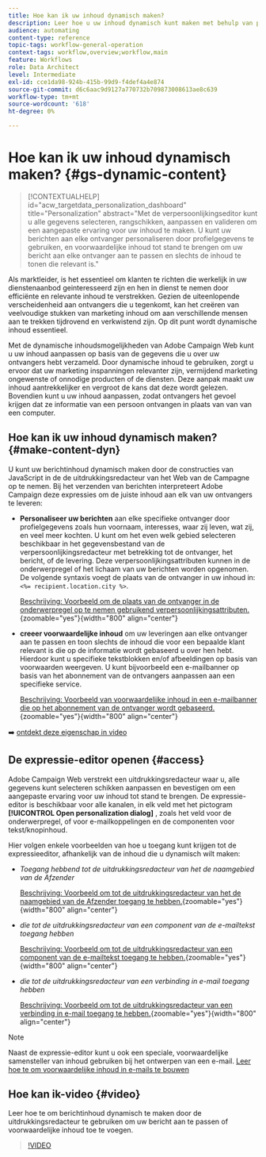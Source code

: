 ```yaml
---
title: Hoe kan ik uw inhoud dynamisch maken?
description: Leer hoe u uw inhoud dynamisch kunt maken met behulp van personalisatie en voorwaardelijke inhoud.
audience: automating
content-type: reference
topic-tags: workflow-general-operation
context-tags: workflow,overview;workflow,main
feature: Workflows
role: Data Architect
level: Intermediate
exl-id: cce1da98-924b-415b-99d9-f4def4a4e874
source-git-commit: d6c6aac9d9127a770732b709873008613ae8c639
workflow-type: tm+mt
source-wordcount: '618'
ht-degree: 0%

---
```


# Hoe kan ik uw inhoud dynamisch maken? {#gs-dynamic-content}

>[!CONTEXTUALHELP]
>id="acw_targetdata_personalization_dashboard"
>title="Personalization"
>abstract="Met de verpersoonlijkingseditor kunt u alle gegevens selecteren, rangschikken, aanpassen en valideren om een aangepaste ervaring voor uw inhoud te maken. U kunt uw berichten aan elke ontvanger personaliseren door profielgegevens te gebruiken, en voorwaardelijke inhoud tot stand te brengen om uw bericht aan elke ontvanger aan te passen en slechts de inhoud te tonen die relevant is."

Als marktleider, is het essentieel om klanten te richten die werkelijk in uw dienstenaanbod geinteresseerd zijn en hen in dienst te nemen door efficiënte en relevante inhoud te verstrekken. Gezien de uiteenlopende verscheidenheid aan ontvangers die u tegenkomt, kan het creëren van veelvoudige stukken van marketing inhoud om aan verschillende mensen aan te trekken tijdrovend en verkwistend zijn. Op dit punt wordt dynamische inhoud essentieel.

Met de dynamische inhoudsmogelijkheden van Adobe Campaign Web kunt u uw inhoud aanpassen op basis van de gegevens die u over uw ontvangers hebt verzameld. Door dynamische inhoud te gebruiken, zorgt u ervoor dat uw marketing inspanningen relevanter zijn, vermijdend marketing ongewenste of onnodige producten of de diensten. Deze aanpak maakt uw inhoud aantrekkelijker en vergroot de kans dat deze wordt gelezen. Bovendien kunt u uw inhoud aanpassen, zodat ontvangers het gevoel krijgen dat ze informatie van een persoon ontvangen in plaats van van van een computer.

## Hoe kan ik uw inhoud dynamisch maken? {#make-content-dyn}

U kunt uw berichtinhoud dynamisch maken door de constructies van JavaScript in de de uitdrukkingsredacteur van het Web van de Campagne op te nemen. Bij het verzenden van berichten interpreteert Adobe Campaign deze expressies om de juiste inhoud aan elk van uw ontvangers te leveren:

* **Personaliseer uw berichten** aan elke specifieke ontvanger door profielgegevens zoals hun voornaam, interesses, waar zij leven, wat zij, en veel meer kochten. U kunt om het even welk gebied selecteren beschikbaar in het gegevensbestand van de verpersoonlijkingsredacteur met betrekking tot de ontvanger, het bericht, of de levering. Deze verpersoonlijkingsattributen kunnen in de onderwerpregel of het lichaam van uw berichten worden opgenomen. De volgende syntaxis voegt de plaats van de ontvanger in uw inhoud in: `<%= recipient.location.city %>`.

  [ Beschrijving: Voorbeeld om de plaats van de ontvanger in de onderwerpregel op te nemen gebruikend verpersoonlijkingsattributen.](assets/perso-subject-line.png){zoomable="yes"}{width="800" align="center"}

* **creeer voorwaardelijke inhoud** om uw leveringen aan elke ontvanger aan te passen en toon slechts de inhoud die voor een bepaalde klant relevant is die op de informatie wordt gebaseerd u over hen hebt. Hierdoor kunt u specifieke tekstblokken en/of afbeeldingen op basis van voorwaarden weergeven. U kunt bijvoorbeeld een e-mailbanner op basis van het abonnement van de ontvangers aanpassen aan een specifieke service.

  [ Beschrijving: Voorbeeld van voorwaardelijke inhoud in een e-mailbanner die op het abonnement van de ontvanger wordt gebaseerd.](assets/condition-sample.png){zoomable="yes"}{width="800" align="center"}

➡️ [ ontdekt deze eigenschap in video ](#video)

## De expressie-editor openen {#access}

Adobe Campaign Web verstrekt een uitdrukkingsredacteur waar u, alle gegevens kunt selecteren schikken aanpassen en bevestigen om een aangepaste ervaring voor uw inhoud tot stand te brengen. De expressie-editor is beschikbaar voor alle kanalen, in elk veld met het pictogram **[!UICONTROL Open personalization dialog]** , zoals het veld voor de onderwerpregel, of voor e-mailkoppelingen en de componenten voor tekst/knopinhoud.

Hier volgen enkele voorbeelden van hoe u toegang kunt krijgen tot de expressieeditor, afhankelijk van de inhoud die u dynamisch wilt maken:

* *Toegang hebbend tot de uitdrukkingsredacteur van het de naamgebied van de Afzender*

  [ Beschrijving: Voorbeeld om tot de uitdrukkingsredacteur van het de naamgebied van de Afzender toegang te hebben.](assets/expression-editor-access.png){zoomable="yes"}{width="800" align="center"}

* *die tot de uitdrukkingsredacteur van een component van de e-mailtekst toegang hebben*

  [ Beschrijving: Voorbeeld om tot de uitdrukkingsredacteur van een component van de e-mailtekst toegang te hebben.](assets/expression-editor-access-email.png){zoomable="yes"}{width="800" align="center"}

* *die tot de uitdrukkingsredacteur van een verbinding in e-mail toegang hebben*

  [ Beschrijving: Voorbeeld om tot de uitdrukkingsredacteur van een verbinding in e-mail toegang te hebben.](assets/perso-link-insert-icon.png){zoomable="yes"}{width="800" align="center"}

>[!NOTE]
>
>Naast de expressie-editor kunt u ook een speciale, voorwaardelijke samensteller van inhoud gebruiken bij het ontwerpen van een e-mail. [ Leer hoe te om voorwaardelijke inhoud in e-mails te bouwen ](conditions.md)

## Hoe kan ik-video {#video}

Leer hoe te om berichtinhoud dynamisch te maken door de uitdrukkingsredacteur te gebruiken om uw bericht aan te passen of voorwaardelijke inhoud toe te voegen.

>[!VIDEO](https://video.tv.adobe.com/v/3425795?quality=12)